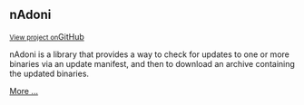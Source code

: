 ## nAdoni

<a href="https://github.com/pvandervelde/nAdoni" class="button"><small>View project on</small>GitHub</a>

nAdoni is a library that provides a way to check for updates to one or more binaries via 
an update manifest, and then to download an archive containing the updated binaries.

[More ...](/about.html)